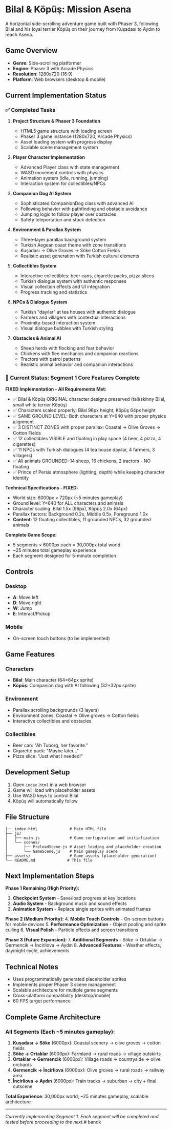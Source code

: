 # Bilal & Köpüş: Mission Asena

A horizontal side-scrolling adventure game built with Phaser 3, following Bilal and his loyal terrier Köpüş on their journey from Kuşadası to Aydın to reach Asena.

## Game Overview

- **Genre**: Side-scrolling platformer
- **Engine**: Phaser 3 with Arcade Physics
- **Resolution**: 1280x720 (16:9)
- **Platform**: Web browsers (desktop & mobile)

## Current Implementation Status

### ✅ Completed Tasks

1. **Project Structure & Phaser 3 Foundation**
   - HTML5 game structure with loading screen
   - Phaser 3 game instance (1280x720, Arcade Physics)
   - Asset loading system with progress display
   - Scalable scene management system

2. **Player Character Implementation**
   - Advanced Player class with state management
   - WASD movement controls with physics
   - Animation system (idle, running, jumping)
   - Interaction system for collectibles/NPCs

3. **Companion Dog AI System**
   - Sophisticated CompanionDog class with advanced AI
   - Following behavior with pathfinding and obstacle avoidance
   - Jumping logic to follow player over obstacles
   - Safety teleportation and stuck detection

4. **Environment & Parallax System**
   - Three-layer parallax background system
   - Turkish Aegean coast theme with zone transitions
   - Kuşadası → Olive Groves → Söke Cotton Fields
   - Realistic asset generation with Turkish cultural elements

5. **Collectibles System**
   - Interactive collectibles: beer cans, cigarette packs, pizza slices
   - Turkish dialogue system with authentic responses
   - Visual collection effects and UI integration
   - Progress tracking and statistics

6. **NPCs & Dialogue System**
   - Turkish "dayılar" at tea houses with authentic dialogue
   - Farmers and villagers with contextual interactions
   - Proximity-based interaction system
   - Visual dialogue bubbles with Turkish styling

7. **Obstacles & Animal AI**
   - Sheep herds with flocking and fear behavior
   - Chickens with flee mechanics and companion reactions
   - Tractors with patrol patterns
   - Realistic animal behavior and companion interactions

### 🚧 Current Status: Segment 1 Core Features Complete

**FIXED Implementation - All Requirements Met:**
- ✅ Bilal & Köpüş ORIGINAL character designs preserved (tall/skinny Bilal, small white terrier Köpüş)
- ✅ Characters scaled properly: Bilal 96px height, Köpüş 64px height
- ✅ SAME GROUND LEVEL: Both characters at Y=640 with proper physics alignment
- ✅ 3 DISTINCT ZONES with proper parallax: Coastal → Olive Groves → Cotton Fields
- ✅ 12 collectibles VISIBLE and floating in play space (4 beer, 4 pizza, 4 cigarettes)
- ✅ 11 NPCs with Turkish dialogues (4 tea house dayılar, 4 farmers, 3 villagers)
- ✅ All animals GROUNDED: 14 sheep, 16 chickens, 2 tractors - NO floating
- ✅ Prince of Persia atmosphere (lighting, depth) while keeping character identity

**Technical Specifications - FIXED:**
- World size: 6000px × 720px (~5 minutes gameplay)
- Ground level: Y=640 for ALL characters and animals
- Character scaling: Bilal 1.5x (96px), Köpüş 2.0x (64px)
- Parallax factors: Background 0.2x, Middle 0.5x, Foreground 1.0x
- **Content**: 12 floating collectibles, 11 grounded NPCs, 32 grounded animals

**Complete Game Scope:**
- 5 segments × 6000px each = 30,000px total world
- ~25 minutes total gameplay experience
- Each segment designed for 5-minute completion

## Controls

### Desktop
- **A**: Move left
- **D**: Move right  
- **W**: Jump
- **E**: Interact/Pickup

### Mobile
- On-screen touch buttons (to be implemented)

## Game Features

### Characters
- **Bilal**: Main character (64×64px sprite)
- **Köpüş**: Companion dog with AI following (32×32px sprite)

### Environment
- Parallax scrolling backgrounds (3 layers)
- Environment zones: Coastal → Olive groves → Cotton fields
- Interactive collectibles and obstacles

### Collectibles
- Beer can: "Ah Tuborg, her favorite."
- Cigarette pack: "Maybe later..."
- Pizza slice: "Just what I needed!"

## Development Setup

1. Open `index.html` in a web browser
2. Game will load with placeholder assets
3. Use WASD keys to control Bilal
4. Köpüş will automatically follow

## File Structure

```
├── index.html              # Main HTML file
├── js/
│   ├── main.js             # Game configuration and initialization
│   └── scenes/
│       ├── PreloadScene.js # Asset loading and placeholder creation
│       └── GameScene.js    # Main gameplay scene
├── assets/                 # Game assets (placeholder generation)
└── README.md              # This file
```

## Next Implementation Steps

**Phase 1 Remaining (High Priority):**
1. **Checkpoint System** - Save/load progress at key locations
2. **Audio System** - Background music and sound effects
3. **Animation System** - Replace single sprites with animated frames

**Phase 2 (Medium Priority):**
4. **Mobile Touch Controls** - On-screen buttons for mobile devices
5. **Performance Optimization** - Object pooling and sprite culling
6. **Visual Polish** - Particle effects and screen transitions

**Phase 3 (Future Expansion):**
7. **Additional Segments** - Söke → Ortaklar → Germencik → İncirliova → Aydın
8. **Advanced Features** - Weather effects, day/night cycle, achievements

## Technical Notes

- Uses programmatically generated placeholder sprites
- Implements proper Phaser 3 scene management
- Scalable architecture for multiple game segments
- Cross-platform compatibility (desktop/mobile)
- 60 FPS target performance

## Complete Game Architecture

### All Segments (Each ~5 minutes gameplay):
1. **Kuşadası → Söke** (6000px): Coastal scenery → olive groves → cotton fields
2. **Söke → Ortaklar** (6000px): Farmland → rural roads → village outskirts  
3. **Ortaklar → Germencik** (6000px): Village roads → countryside → olive orchards
4. **Germencik → İncirliova** (6000px): Olive groves → rural roads → railway area
5. **İncirliova → Aydın** (6000px): Train tracks → suburban → city + final cutscene

**Total Experience**: 30,000px world, ~25 minutes gameplay, scalable architecture

---

*Currently implementing Segment 1. Each segment will be completed and tested before proceeding to the next.*#   b a n d k  
 